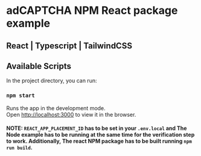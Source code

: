 # adCAPTCHA NPM React package example 
## React | Typescript | TailwindCSS

## Available Scripts

In the project directory, you can run:

### `npm start`

Runs the app in the development mode.\
Open [http://localhost:3000](http://localhost:3000) to view it in the browser.

#### NOTE: `REACT_APP_PLACEMENT_ID` has to be set in your `.env.local` and The Node example has to be running at the same time for the verification step to work. Additionally, The react NPM package has to be built running `npm run build`.

